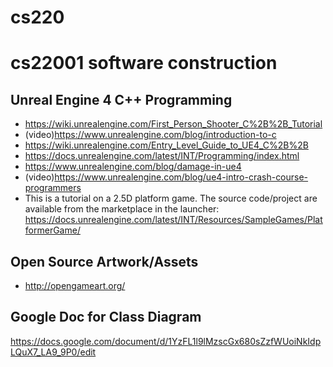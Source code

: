 cs220
=====

cs22001 software construction
===

Unreal Engine 4 C++ Programming
------------------------------------
* https://wiki.unrealengine.com/First_Person_Shooter_C%2B%2B_Tutorial
* (video)https://www.unrealengine.com/blog/introduction-to-c
* https://wiki.unrealengine.com/Entry_Level_Guide_to_UE4_C%2B%2B
* https://docs.unrealengine.com/latest/INT/Programming/index.html
* https://www.unrealengine.com/blog/damage-in-ue4
* (video)https://www.unrealengine.com/blog/ue4-intro-crash-course-programmers
* This is a tutorial on a 2.5D platform game.  The source code/project are available from the marketplace in the launcher: https://docs.unrealengine.com/latest/INT/Resources/SampleGames/PlatformerGame/


Open Source Artwork/Assets
--------------------------
* http://opengameart.org/

Google Doc for Class Diagram
------------------------------
https://docs.google.com/document/d/1YzFL1l9lMzscGx680sZzfWUoiNkIdpLQuX7_LA9_9P0/edit
